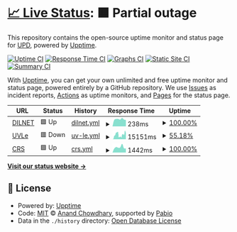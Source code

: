 # [📈 Live Status](https://upd-uptime.github.io/upd-uptime): <!--live status--> **🟧 Partial outage**

This repository contains the open-source uptime monitor and status page for [UPD](https://upd.edu.ph), powered by [Upptime](https://github.com/upptime/upptime).

[![Uptime CI](https://github.com/heygsiri/upd-uptime/workflows/Uptime%20CI/badge.svg)](https://github.com/heygsiri/upd-uptime/actions?query=workflow%3A%22Uptime+CI%22)
[![Response Time CI](https://github.com/heygsiri/upd-uptime/workflows/Response%20Time%20CI/badge.svg)](https://github.com/heygsiri/upd-uptime/actions?query=workflow%3A%22Response+Time+CI%22)
[![Graphs CI](https://github.com/heygsiri/upd-uptime/workflows/Graphs%20CI/badge.svg)](https://github.com/heygsiri/upd-uptime/actions?query=workflow%3A%22Graphs+CI%22)
[![Static Site CI](https://github.com/heygsiri/upd-uptime/workflows/Static%20Site%20CI/badge.svg)](https://github.com/heygsiri/upd-uptime/actions?query=workflow%3A%22Static+Site+CI%22)
[![Summary CI](https://github.com/heygsiri/upd-uptime/workflows/Summary%20CI/badge.svg)](https://github.com/heygsiri/upd-uptime/actions?query=workflow%3A%22Summary+CI%22)

With [Upptime](https://upptime.js.org), you can get your own unlimited and free uptime monitor and status page, powered entirely by a GitHub repository. We use [Issues](https://github.com/heygsiri/upd-uptime/issues) as incident reports, [Actions](https://github.com/upd-uptime/upd-uptime/actions) as uptime monitors, and [Pages](https://upd-uptime.github.io/upd-uptime) for the status page.

<!--start: status pages-->
<!-- This summary is generated by Upptime (https://github.com/upptime/upptime) -->
<!-- Do not edit this manually, your changes will be overwritten -->
<!-- prettier-ignore -->
| URL | Status | History | Response Time | Uptime |
| --- | ------ | ------- | ------------- | ------ |
| <img alt="" src="https://icons.duckduckgo.com/ip3/null.ico" height="13"> [DILNET](dilnet.upd.edu.ph) | 🟩 Up | [dilnet.yml](https://github.com/upd-uptime/upd-uptime/commits/HEAD/history/dilnet.yml) | <details><summary><img alt="Response time graph" src="./graphs/dilnet/response-time-week.png" height="20"> 238ms</summary><br><a href="https://upd-uptime.github.io/upd-uptime/history/dilnet"><img alt="Response time 224" src="https://img.shields.io/endpoint?url=https%3A%2F%2Fraw.githubusercontent.com%2Fupd-uptime%2Fupd-uptime%2FHEAD%2Fapi%2Fdilnet%2Fresponse-time.json"></a><br><a href="https://upd-uptime.github.io/upd-uptime/history/dilnet"><img alt="24-hour response time 216" src="https://img.shields.io/endpoint?url=https%3A%2F%2Fraw.githubusercontent.com%2Fupd-uptime%2Fupd-uptime%2FHEAD%2Fapi%2Fdilnet%2Fresponse-time-day.json"></a><br><a href="https://upd-uptime.github.io/upd-uptime/history/dilnet"><img alt="7-day response time 238" src="https://img.shields.io/endpoint?url=https%3A%2F%2Fraw.githubusercontent.com%2Fupd-uptime%2Fupd-uptime%2FHEAD%2Fapi%2Fdilnet%2Fresponse-time-week.json"></a><br><a href="https://upd-uptime.github.io/upd-uptime/history/dilnet"><img alt="30-day response time 225" src="https://img.shields.io/endpoint?url=https%3A%2F%2Fraw.githubusercontent.com%2Fupd-uptime%2Fupd-uptime%2FHEAD%2Fapi%2Fdilnet%2Fresponse-time-month.json"></a><br><a href="https://upd-uptime.github.io/upd-uptime/history/dilnet"><img alt="1-year response time 224" src="https://img.shields.io/endpoint?url=https%3A%2F%2Fraw.githubusercontent.com%2Fupd-uptime%2Fupd-uptime%2FHEAD%2Fapi%2Fdilnet%2Fresponse-time-year.json"></a></details> | <details><summary><a href="https://upd-uptime.github.io/upd-uptime/history/dilnet">100.00%</a></summary><a href="https://upd-uptime.github.io/upd-uptime/history/dilnet"><img alt="All-time uptime 98.36%" src="https://img.shields.io/endpoint?url=https%3A%2F%2Fraw.githubusercontent.com%2Fupd-uptime%2Fupd-uptime%2FHEAD%2Fapi%2Fdilnet%2Fuptime.json"></a><br><a href="https://upd-uptime.github.io/upd-uptime/history/dilnet"><img alt="24-hour uptime 100.00%" src="https://img.shields.io/endpoint?url=https%3A%2F%2Fraw.githubusercontent.com%2Fupd-uptime%2Fupd-uptime%2FHEAD%2Fapi%2Fdilnet%2Fuptime-day.json"></a><br><a href="https://upd-uptime.github.io/upd-uptime/history/dilnet"><img alt="7-day uptime 100.00%" src="https://img.shields.io/endpoint?url=https%3A%2F%2Fraw.githubusercontent.com%2Fupd-uptime%2Fupd-uptime%2FHEAD%2Fapi%2Fdilnet%2Fuptime-week.json"></a><br><a href="https://upd-uptime.github.io/upd-uptime/history/dilnet"><img alt="30-day uptime 100.00%" src="https://img.shields.io/endpoint?url=https%3A%2F%2Fraw.githubusercontent.com%2Fupd-uptime%2Fupd-uptime%2FHEAD%2Fapi%2Fdilnet%2Fuptime-month.json"></a><br><a href="https://upd-uptime.github.io/upd-uptime/history/dilnet"><img alt="1-year uptime 99.99%" src="https://img.shields.io/endpoint?url=https%3A%2F%2Fraw.githubusercontent.com%2Fupd-uptime%2Fupd-uptime%2FHEAD%2Fapi%2Fdilnet%2Fuptime-year.json"></a></details>
| <img alt="" src="https://icons.duckduckgo.com/ip3/uvle.upd.edu.ph.ico" height="13"> [UVLe](https://uvle.upd.edu.ph) | 🟥 Down | [uv-le.yml](https://github.com/upd-uptime/upd-uptime/commits/HEAD/history/uv-le.yml) | <details><summary><img alt="Response time graph" src="./graphs/uv-le/response-time-week.png" height="20"> 15151ms</summary><br><a href="https://upd-uptime.github.io/upd-uptime/history/uv-le"><img alt="Response time 5815" src="https://img.shields.io/endpoint?url=https%3A%2F%2Fraw.githubusercontent.com%2Fupd-uptime%2Fupd-uptime%2FHEAD%2Fapi%2Fuv-le%2Fresponse-time.json"></a><br><a href="https://upd-uptime.github.io/upd-uptime/history/uv-le"><img alt="24-hour response time 14852" src="https://img.shields.io/endpoint?url=https%3A%2F%2Fraw.githubusercontent.com%2Fupd-uptime%2Fupd-uptime%2FHEAD%2Fapi%2Fuv-le%2Fresponse-time-day.json"></a><br><a href="https://upd-uptime.github.io/upd-uptime/history/uv-le"><img alt="7-day response time 15151" src="https://img.shields.io/endpoint?url=https%3A%2F%2Fraw.githubusercontent.com%2Fupd-uptime%2Fupd-uptime%2FHEAD%2Fapi%2Fuv-le%2Fresponse-time-week.json"></a><br><a href="https://upd-uptime.github.io/upd-uptime/history/uv-le"><img alt="30-day response time 9754" src="https://img.shields.io/endpoint?url=https%3A%2F%2Fraw.githubusercontent.com%2Fupd-uptime%2Fupd-uptime%2FHEAD%2Fapi%2Fuv-le%2Fresponse-time-month.json"></a><br><a href="https://upd-uptime.github.io/upd-uptime/history/uv-le"><img alt="1-year response time 5986" src="https://img.shields.io/endpoint?url=https%3A%2F%2Fraw.githubusercontent.com%2Fupd-uptime%2Fupd-uptime%2FHEAD%2Fapi%2Fuv-le%2Fresponse-time-year.json"></a></details> | <details><summary><a href="https://upd-uptime.github.io/upd-uptime/history/uv-le">55.18%</a></summary><a href="https://upd-uptime.github.io/upd-uptime/history/uv-le"><img alt="All-time uptime 97.36%" src="https://img.shields.io/endpoint?url=https%3A%2F%2Fraw.githubusercontent.com%2Fupd-uptime%2Fupd-uptime%2FHEAD%2Fapi%2Fuv-le%2Fuptime.json"></a><br><a href="https://upd-uptime.github.io/upd-uptime/history/uv-le"><img alt="24-hour uptime 81.49%" src="https://img.shields.io/endpoint?url=https%3A%2F%2Fraw.githubusercontent.com%2Fupd-uptime%2Fupd-uptime%2FHEAD%2Fapi%2Fuv-le%2Fuptime-day.json"></a><br><a href="https://upd-uptime.github.io/upd-uptime/history/uv-le"><img alt="7-day uptime 55.18%" src="https://img.shields.io/endpoint?url=https%3A%2F%2Fraw.githubusercontent.com%2Fupd-uptime%2Fupd-uptime%2FHEAD%2Fapi%2Fuv-le%2Fuptime-week.json"></a><br><a href="https://upd-uptime.github.io/upd-uptime/history/uv-le"><img alt="30-day uptime 86.95%" src="https://img.shields.io/endpoint?url=https%3A%2F%2Fraw.githubusercontent.com%2Fupd-uptime%2Fupd-uptime%2FHEAD%2Fapi%2Fuv-le%2Fuptime-month.json"></a><br><a href="https://upd-uptime.github.io/upd-uptime/history/uv-le"><img alt="1-year uptime 96.62%" src="https://img.shields.io/endpoint?url=https%3A%2F%2Fraw.githubusercontent.com%2Fupd-uptime%2Fupd-uptime%2FHEAD%2Fapi%2Fuv-le%2Fuptime-year.json"></a></details>
| <img alt="" src="https://icons.duckduckgo.com/ip3/crs.upd.edu.ph.ico" height="13"> [CRS](https://crs.upd.edu.ph) | 🟩 Up | [crs.yml](https://github.com/upd-uptime/upd-uptime/commits/HEAD/history/crs.yml) | <details><summary><img alt="Response time graph" src="./graphs/crs/response-time-week.png" height="20"> 1442ms</summary><br><a href="https://upd-uptime.github.io/upd-uptime/history/crs"><img alt="Response time 2432" src="https://img.shields.io/endpoint?url=https%3A%2F%2Fraw.githubusercontent.com%2Fupd-uptime%2Fupd-uptime%2FHEAD%2Fapi%2Fcrs%2Fresponse-time.json"></a><br><a href="https://upd-uptime.github.io/upd-uptime/history/crs"><img alt="24-hour response time 1124" src="https://img.shields.io/endpoint?url=https%3A%2F%2Fraw.githubusercontent.com%2Fupd-uptime%2Fupd-uptime%2FHEAD%2Fapi%2Fcrs%2Fresponse-time-day.json"></a><br><a href="https://upd-uptime.github.io/upd-uptime/history/crs"><img alt="7-day response time 1442" src="https://img.shields.io/endpoint?url=https%3A%2F%2Fraw.githubusercontent.com%2Fupd-uptime%2Fupd-uptime%2FHEAD%2Fapi%2Fcrs%2Fresponse-time-week.json"></a><br><a href="https://upd-uptime.github.io/upd-uptime/history/crs"><img alt="30-day response time 1570" src="https://img.shields.io/endpoint?url=https%3A%2F%2Fraw.githubusercontent.com%2Fupd-uptime%2Fupd-uptime%2FHEAD%2Fapi%2Fcrs%2Fresponse-time-month.json"></a><br><a href="https://upd-uptime.github.io/upd-uptime/history/crs"><img alt="1-year response time 2344" src="https://img.shields.io/endpoint?url=https%3A%2F%2Fraw.githubusercontent.com%2Fupd-uptime%2Fupd-uptime%2FHEAD%2Fapi%2Fcrs%2Fresponse-time-year.json"></a></details> | <details><summary><a href="https://upd-uptime.github.io/upd-uptime/history/crs">100.00%</a></summary><a href="https://upd-uptime.github.io/upd-uptime/history/crs"><img alt="All-time uptime 99.80%" src="https://img.shields.io/endpoint?url=https%3A%2F%2Fraw.githubusercontent.com%2Fupd-uptime%2Fupd-uptime%2FHEAD%2Fapi%2Fcrs%2Fuptime.json"></a><br><a href="https://upd-uptime.github.io/upd-uptime/history/crs"><img alt="24-hour uptime 100.00%" src="https://img.shields.io/endpoint?url=https%3A%2F%2Fraw.githubusercontent.com%2Fupd-uptime%2Fupd-uptime%2FHEAD%2Fapi%2Fcrs%2Fuptime-day.json"></a><br><a href="https://upd-uptime.github.io/upd-uptime/history/crs"><img alt="7-day uptime 100.00%" src="https://img.shields.io/endpoint?url=https%3A%2F%2Fraw.githubusercontent.com%2Fupd-uptime%2Fupd-uptime%2FHEAD%2Fapi%2Fcrs%2Fuptime-week.json"></a><br><a href="https://upd-uptime.github.io/upd-uptime/history/crs"><img alt="30-day uptime 98.96%" src="https://img.shields.io/endpoint?url=https%3A%2F%2Fraw.githubusercontent.com%2Fupd-uptime%2Fupd-uptime%2FHEAD%2Fapi%2Fcrs%2Fuptime-month.json"></a><br><a href="https://upd-uptime.github.io/upd-uptime/history/crs"><img alt="1-year uptime 99.76%" src="https://img.shields.io/endpoint?url=https%3A%2F%2Fraw.githubusercontent.com%2Fupd-uptime%2Fupd-uptime%2FHEAD%2Fapi%2Fcrs%2Fuptime-year.json"></a></details>

<!--end: status pages-->

[**Visit our status website →**](https://upd-uptime.github.io/upd-uptime)

## 📄 License

- Powered by: [Upptime](https://github.com/upptime/upptime)
- Code: [MIT](./LICENSE) © [Anand Chowdhary](https://anandchowdhary.com), supported by [Pabio](https://pabio.com)
- Data in the `./history` directory: [Open Database License](https://opendatacommons.org/licenses/odbl/1-0/)
